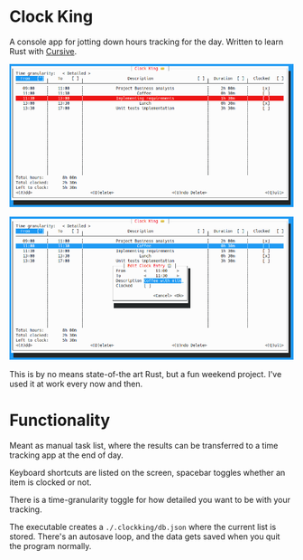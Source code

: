 # Clock King

A console app for jotting down hours tracking for the day. 
Written to learn Rust with [Cursive](https://github.com/gyscos/cursive).

![Screenshot 1](clockking_1.png)

![Screenshot 2](clockking_2.png)

This is by no means state-of-the art Rust, but a fun weekend project. I've used it at work every now and then.

# Functionality

Meant as manual task list, where the results can be transferred to a time tracking app at the end of day. 

Keyboard shortcuts are listed on the screen, spacebar toggles whether an item is clocked or not. 

There is a time-granularity toggle for how detailed you want to be with your tracking.

The executable creates a `./.clockking/db.json` where the current list is stored. There's an autosave loop, and the data
gets saved when you quit the program normally.

